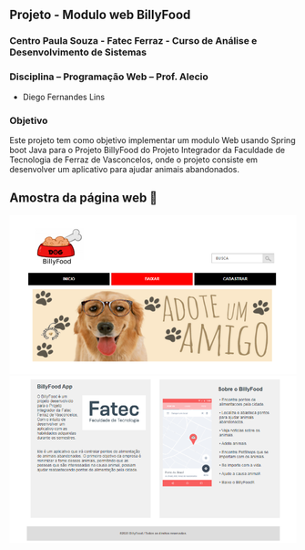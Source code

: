 ## Projeto - Modulo web BillyFood
### Centro Paula Souza - Fatec Ferraz - Curso de Análise e Desenvolvimento de Sistemas
### Disciplina – Programação Web – Prof. Alecio

- Diego Fernandes Lins

### Objetivo
Este projeto tem como objetivo implementar um modulo Web  usando Spring boot Java para o Projeto BillyFood do Projeto Integrador da Faculdade de Tecnologia de Ferraz de Vasconcelos, onde o projeto consiste em desenvolver um aplicativo para ajudar animais abandonados.


## Amostra da página web 🔭 

![](git1.png)
![](git3.png)
